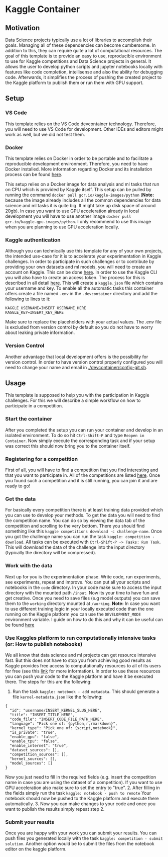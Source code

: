 # Kaggle Container
## Motivation
Data Science projects typically use a lot of libraries to accomplish their goals. Managing all of these dependencies can become cumbersome. In addition to this, they can require quite a lot of computational resources. The goal of this template is to provide an easy to use, reproducible environment to use for Kaggle competitions and Data Science projects in general. It allows the user to develop python scripts and jupyter notebooks locally with features like code completion, intellisense and also the ability for debugging code. Afterwards, it simplifies the process of pushing the created project to the Kaggle platform to publish them or run them with GPU support.

## Setup
### VS Code
This template relies on the VS Code devcontainer technology. Therefore, you will need to use VS Code for development. Other IDEs and editors might work as well, but we did not test them.

### Docker
This template relies on Docker in order to be portable and to facilitate a reproducible development environment. Therefore, you need to have Docker installed. More information regarding Docker and its installation process can be found [here](https://docs.docker.com/get-docker/). 

This setup relies on a Docker image for data analysis and ml tasks that run on CPU which is provided by Kaggle itself. This setup can be pulled by running the command ```docker pull gcr.io/kaggle-images/python``` (**Note:** because the image already includes all the common dependencies for data science and ml tasks it is quite big. It might take up disk space of around 20gb). In case you want to use GPU acceleration already in local development you will have to use another image ```docker pull gcr.io/kaggle-gpu-images/python```. I only recommend to use this image when you are planning to use GPU acceleration locally. 

### Kaggle authentication
Although you can technically use this template for any of your own projects, the intended use-case for it is to accelerate your experimentation in Kaggle challenges. In order to participate in such challenges or to contribute by providing your own datasets and ml models, you will need to create an account on Kaggle. This can be done [here](https://www.kaggle.com/). 
In order to use the Kaggle CLI you will also have to create an access token. The process for this is described in all detail [here](https://www.kaggle.com/docs/api#getting-started-installation-&-authentication). This will create a ```kaggle.json``` file which contains your username and key. To enable all the automatic tasks this container offers create a file named ```.env``` in the ```.devcontainer``` directory and add the following to lines to it:
```
KAGGLE_USERNAME=INSERT_USERNAME_HERE
KAGGLE_KEY=INSERT_KEY_HERE
```
Make sure to replace the placeholders with your actual values. The .env file is excluded from version control by default so you do not have to worry about leaking private information.

### Version Control
Another advantage that local development offers is the possibility for version control. In order to have version control properly configured you will need to change your name and email in [./devcontainer/config-git.sh](.devcontainer/config-git.sh).

## Usage
This template is supposed to help you with the participation in Kaggle challenges. For this we will describe a simple workflow on how to participate in a competition.

### Start the container
After you completed the setup you can run your container and develop in an isolated environment. To do so hit ```Ctrl-Shift-P``` and type ```Reopen in Container```. Now simply execute the corresponding task and if your setup was correct this should now bring you to the container itself.

### Registering for a competition
First of all, you will have to find a competition that you find interesting and that you want to participate in. All of the competitions are listed [here](https://www.kaggle.com/competitions). Once you found such a competition and it is still running, you can join it and are ready to go!

### Get the data
For basically every competition there is at least training data provided which you can use to develop your methods. To get the data you will need to find the competition name. You can do so by viewing the data tab of the competition and scrolling to the very bottom. There you should find something like this ```kaggle competitions download -c challenge-name```. Once you got the challenge name you can run the task ```kaggle: competition - download```. All tasks can be executed with ```Ctrl-Shift-P -> Tasks: Run Task```.
This will download the data of the challenge into the input directory (typically the directory will be compressed). 

### Work with the data
Next up for you is the experimentation phase. Write code, run experiments, see experiments, repeat and improve. You can put all your scripts and notebooks in the ```code``` directory. In your code make sure to access the input directory with the mounted path ```/input```. Now its your time to have fun and get creative. Once you need to save files (e.g model outputs) you can save them to the ```working``` directory mounted at ```/working```.
**Note:** In case you want to use different training logic in your locally executed code than the one running on the Kaggle platform you can use the ```DEVELOPMENT_MODE``` environment variable. I guide on how to do this and why it can be useful can be found [here](/code/README.md)

### Use Kaggles platform to run computationally intensive tasks (or: How to publish notebooks)
We all know that data science and ml projects can get resource intensive fast. But this does not have to stop you from achieving good results as Kaggle provides free access to computationally resources to all of its users for free (see this [link](https://www.kaggle.com/docs/notebooks#modifying-a-notebook-specific-environment) for more information). In order to use these resources you can push your code to the Kaggle platform and have it be executed there. 
The steps for this are the following:
1. Run the task ```kaggle: notebook - add metadata```. This should generate a file ```kernel-metadata.json``` like the following:
```
{
  "id": "username/INSERT_KERNEL_SLUG_HERE",
  "title": "INSERT_TITLE_HERE",
  "code_file": "INSERT_CODE_FILE_PATH_HERE",
  "language": "Pick one of: {python,r,rmarkdown}",
  "kernel_type": "Pick one of: {script,notebook}",
  "is_private": "true",
  "enable_gpu": "false",
  "enable_tpu": "false",
  "enable_internet": "true",
  "dataset_sources": [],
  "competition_sources": [],
  "kernel_sources": [],
  "model_sources": []
}
``` 
Now you just need to fill in the required fields (e.g. insert the competition name in case you are using the dataset of a competition). If you want to use GPU acceleration also make sure to set the entry to "true".
2. After filling in the fields simply run the task ```kaggle: notebook - push to remote``` Your notebook should now be pushed to the Kaggle platform and execute there automatically. 
3. Now you can make changes to your code and once you want to publish the results simply repeat step 2. 

### Submit your results
Once you are happy with your work you can submit your results. You can push files you generated locally with the task ```kaggle: competition - submit solution```. Another option would be to submit the files from the notebook editor on the kaggle platform.